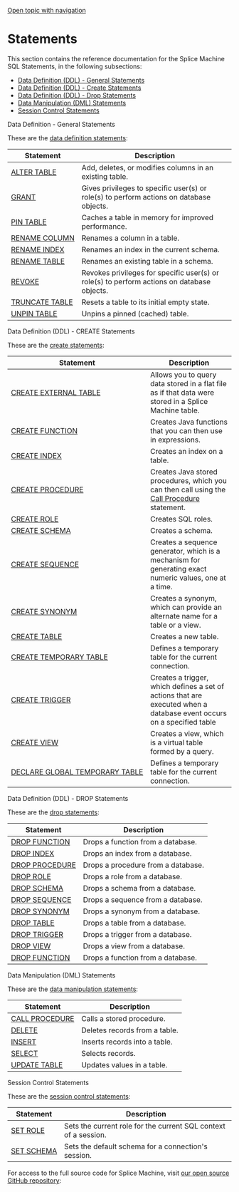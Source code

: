 [Open topic with navigation](../../../index.html#Shared/SQLReference/Statements/Intro.Statements.html)

[]()Statements
==============

This section contains the reference documentation for the Splice Machine SQL Statements, in the following subsections:

-   [Data Definition (DDL) - General Statements](Intro.DDLStatements.html)
-   [Data Definition (DDL) - Create Statements](Intro.DDLCreateStatements.html)
-   [Data Definition (DDL) - Drop Statements](Intro.DDLDropStatements.html)
-   [Data Manipulation (DML) Statements](Intro.DMLStatements.html)
-   [Session Control Statements](#Session)

Data Definition - General Statements

These are the [data definition statements](Intro.DDLStatements.html):

| Statement                            | Description                                                                                |
|--------------------------------------|--------------------------------------------------------------------------------------------|
| [ALTER TABLE](AlterTable.html)       | Add, deletes, or modifies columns in an existing table.                                    |
| [GRANT](Grant.html)                  | Gives privileges to specific user(s) or role(s) to perform actions on database objects.    |
| [PIN TABLE](PinTable.html)           | Caches a table in memory for improved performance.                                         |
| [RENAME COLUMN](RenameColumn.html)   | Renames a column in a table.                                                               |
| [RENAME INDEX](RenameIndex.html)     | Renames an index in the current schema.                                                    |
| [RENAME TABLE](RenameTable.html)     | Renames an existing table in a schema.                                                     |
| [REVOKE](Revoke.html)                | Revokes privileges for specific user(s) or role(s) to perform actions on database objects. |
| [TRUNCATE TABLE](TruncateTable.html) | Resets a table to its initial empty state.                                                 |
| [UNPIN TABLE](UnpinTable.html)       | Unpins a pinned (cached) table.                                                            |

Data Definition (DDL) - CREATE Statements

These are the [create statements](Intro.DDLCreateStatements.html):

| Statement                                                     | Description                                                                                                                                     |
|---------------------------------------------------------------|-------------------------------------------------------------------------------------------------------------------------------------------------|
| [CREATE EXTERNAL TABLE](CreateExternalTable.html)             | Allows you to query data stored in a flat file as if that data were stored in a Splice Machine table.                                           |
| [CREATE FUNCTION](CreateFunction.html)                        | Creates Java functions that you can then use in expressions.                                                                                    |
| [CREATE INDEX](CreateIndex.html)                              | Creates an index on a table.                                                                                                                    |
| [CREATE PROCEDURE](CreateProcedure.html)                      | Creates Java stored procedures, which you can then call using the [<span class="CodeFont">Call Procedure</span>](CallProcedure.html) statement. |
| [CREATE ROLE](CreateRole.html)                                | Creates SQL roles.                                                                                                                              |
| [CREATE SCHEMA](CreateSchema.html)                            | Creates a schema.                                                                                                                               |
| [CREATE SEQUENCE](CreateSequence.html)                        | Creates a sequence generator, which is a mechanism for generating exact numeric values, one at a time.                                          |
| [CREATE SYNONYM](CreateSynonym.html)                          | Creates a synonym, which can provide an alternate name for a table or a view.                                                                   |
| [CREATE TABLE](CreateTable.html)                              | Creates a new table.                                                                                                                            |
| [CREATE TEMPORARY TABLE](CreateTempTable.html)                | Defines a temporary table for the current connection.                                                                                           |
| [CREATE TRIGGER](CreateTrigger.html)                          | Creates a trigger, which defines a set of actions that are executed when a database event occurs on a specified table                           |
| [CREATE VIEW](CreateView.html)                                | Creates a view, which is a virtual table formed by a query.                                                                                     |
| [DECLARE GLOBAL TEMPORARY TABLE](DeclareGlobalTempTable.html) | Defines a temporary table for the current connection.                                                                                           |

Data Definition (DDL) - DROP Statements

These are the [drop statements](Intro.DDLDropStatements.html):

| Statement                            | Description                        |
|--------------------------------------|------------------------------------|
| [DROP FUNCTION](DropFunction.html)   | Drops a function from a database.  |
| [DROP INDEX](DropIndex.html)         | Drops an index from a database.    |
| [DROP PROCEDURE](DropProcedure.html) | Drops a procedure from a database. |
| [DROP ROLE](DropRole.html)           | Drops a role from a database.      |
| [DROP SCHEMA](DropSchema.html)       | Drops a schema from a database.    |
| [DROP SEQUENCE](DropSequence.html)   | Drops a sequence from a database.  |
| [DROP SYNONYM](DropSynonym.html)     | Drops a synonym from a database.   |
| [DROP TABLE](DropTable.html)         | Drops a table from a database.     |
| [DROP TRIGGER](DropTrigger.html)     | Drops a trigger from a database.   |
| [DROP VIEW](DropView.html)           | Drops a view from a database.      |
| [DROP FUNCTION](DropFunction.html)   | Drops a function from a database.  |

Data Manipulation (DML) Statements

These are the [data manipulation statements](Intro.DMLStatements.html):

| Statement                            | Description                   |
|--------------------------------------|-------------------------------|
| [CALL PROCEDURE](CallProcedure.html) | Calls a stored procedure.     |
| [DELETE](Delete.html)                | Deletes records from a table. |
| [INSERT](Insert.html)                | Inserts records into a table. |
| [SELECT](Select.html)                | Selects records.              |
| [UPDATE TABLE](UpdateTable.html)     | Updates values in a table.    |

[]()Session Control Statements

These are the [session control statements](Intro.SessionControlStatements.html):

| Statement                    | Description                                                     |
|------------------------------|-----------------------------------------------------------------|
| [SET ROLE](SetRole.html)     | Sets the current role for the current SQL context of a session. |
| [SET SCHEMA](SetSchema.html) | Sets the default schema for a connection's session.             |

For access to the full source code for Splice Machine, visit [our open source GitHub repository](https://github.com/splicemachine/spliceengine "Click to navigate to the Splice Machine Open Source GitHub repository (opens in new tab)"): 

 


